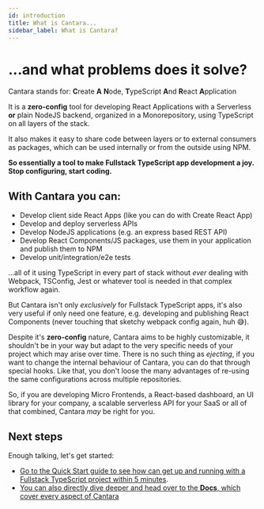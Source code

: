 ```yaml
---
id: introduction
title: What is Cantara...
sidebar_label: What is Cantara?
---
```


# ...and what problems does it solve?

Cantara stands for: **C**reate **A** **N**ode, **T**ypeScript **A**nd **R**eact **A**pplication

It is a **zero-config** tool for developing React Applications with a Serverless **or** plain NodeJS backend, organized in a Monorepository, using TypeScript on all layers of the stack.

It also makes it easy to share code between layers or to external consumers as packages, which can be used internally or from the outside using NPM.

**So essentially a tool to make Fullstack TypeScript app development a joy. Stop configuring, start coding.**

## With Cantara you can:

- Develop client side React Apps (like you can do with Create React App)
- Develop and deploy serverless APIs
- Develop NodeJS applications (e.g. an express based REST API)
- Develop React Components/JS packages, use them in your application and publish them to NPM
- Develop unit/integration/e2e tests

...all of it using TypeScript in every part of stack without _ever_ dealing with Webpack, TSConfig, Jest or whatever tool is needed in that complex workflow again.

But Cantara isn't only _exclusively_ for Fullstack TypeScript apps, it's also very useful if only need one feature, e.g. developing and publishing React Components (never touching that sketchy webpack config again, huh 😅).

Despite it's **zero-config** nature, Cantara aims to be highly customizable, it shouldn't be in your way but adapt to the very specific needs of your project which may arise over time. There is no such thing as _ejecting_, if you want to change the internal behaviour of Cantara, you can do that through special hooks. Like that, you don't loose the many advantages of re-using the same configurations across multiple repositories.

So, if you are developing Micro Frontends, a React-based dashboard, an UI library for your company, a scalable serverless API for your SaaS or all of that combined, Cantara _may_ be right for you.

## Next steps

Enough talking, let's get started:

- [Go to the Quick Start guide to see how can get up and running with a Fullstack TypeScript project within 5 minutes](quick_start).
- [You can also directly dive deeper and head over to the **Docs**, which cover every aspect of Cantara](glossary)
